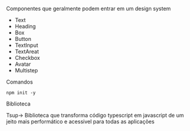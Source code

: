 
Componentes que geralmente podem entrar em um design system

- Text
- Heading
- Box
- Button
- TextInput
- TextAreat
- Checkbox
- Avatar
- Multistep


Comandos

``npm init -y``


Biblioteca

Tsup-> Biblioteca que transforma código typescript em javascript de um jeito mais performático e acessivel para todas as aplicações
